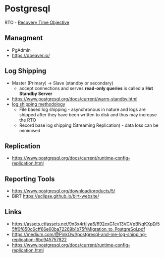 # Postgresql

RTO - [Recovery Time Objective](https://en.wikipedia.org/wiki/Disaster_recovery#Recovery_Time_Objective)

## Managment
- PgAdmin
- https://dbeaver.io/

## Log Shipping
- Master (Primary) -> Slave (standby or secondary) 
  - accept connections and serves **read-only queries** is called a **Hot Standby Server**
- https://www.postgresql.org/docs/current/warm-standby.html
- [log shipping methodology](https://medium.com/@PinkOwl/postgresql-and-me-log-shipping-replication-6bc945757822)
  - File based log shipping - asynchronous in nature and logs are shipped after they have been written to disk and thus may increase the RTO
  - Record base log shipping (Streaming Replication) - data loss can be minimised


## Replication
- https://www.postgresql.org/docs/current/runtime-config-replication.html

## Reporting Tools
- https://www.postgresql.org/download/products/5/
- BIRT https://eclipse.github.io/birt-website/

## Links
- https://assets.ctfassets.net/9n3x4rtjlya6/692exG1cv13VCVpBNqKXpD/55ff0f850c6cff66e60ba72269b1b75f/Migration_to_PostgreSql.pdf
- https://medium.com/@PinkOwl/postgresql-and-me-log-shipping-replication-6bc945757822
- https://www.postgresql.org/docs/current/runtime-config-replication.html
